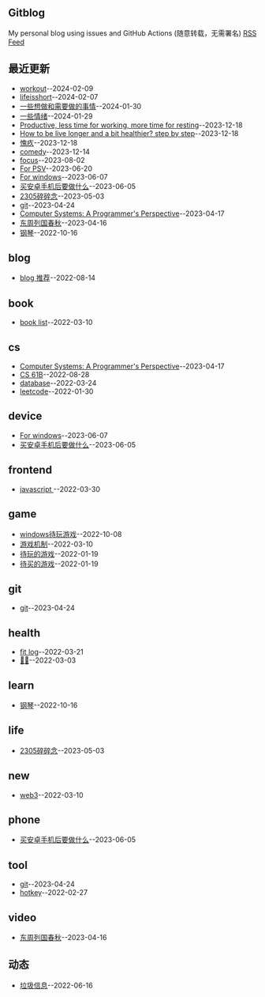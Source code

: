 ## Gitblog
My personal blog using issues and GitHub Actions (随意转载，无需署名)
[RSS Feed](https://raw.githubusercontent.com/zerone0x/tmpbackup/master/feed.xml)

## 最近更新
- [workout](https://github.com/zerone0x/tmpbackup/issues/109)--2024-02-09
- [lifeisshort](https://github.com/zerone0x/tmpbackup/issues/108)--2024-02-07
- [一些想做和需要做的事情](https://github.com/zerone0x/tmpbackup/issues/107)--2024-01-30
- [一些情绪](https://github.com/zerone0x/tmpbackup/issues/106)--2024-01-29
- [Productive, less time for working, more time for resting](https://github.com/zerone0x/tmpbackup/issues/105)--2023-12-18
- [How to be live longer and a bit healthier? step by step](https://github.com/zerone0x/tmpbackup/issues/104)--2023-12-18
- [愧疚](https://github.com/zerone0x/tmpbackup/issues/103)--2023-12-18
- [comedy](https://github.com/zerone0x/tmpbackup/issues/102)--2023-12-14
- [focus](https://github.com/zerone0x/tmpbackup/issues/101)--2023-08-02
- [For PSV](https://github.com/zerone0x/tmpbackup/issues/99)--2023-06-20
- [For windows](https://github.com/zerone0x/tmpbackup/issues/98)--2023-06-07
- [买安卓手机后要做什么](https://github.com/zerone0x/tmpbackup/issues/97)--2023-06-05
- [2305碎碎念](https://github.com/zerone0x/tmpbackup/issues/96)--2023-05-03
- [git](https://github.com/zerone0x/tmpbackup/issues/95)--2023-04-24
- [Computer Systems: A Programmer's Perspective](https://github.com/zerone0x/tmpbackup/issues/94)--2023-04-17
- [东周列国春秋](https://github.com/zerone0x/tmpbackup/issues/91)--2023-04-16
- [钢琴](https://github.com/zerone0x/tmpbackup/issues/82)--2022-10-16
## blog
- [blog 推荐](https://github.com/zerone0x/tmpbackup/issues/66)--2022-08-14
## book
- [book list](https://github.com/zerone0x/tmpbackup/issues/33)--2022-03-10
## cs
- [Computer Systems: A Programmer's Perspective](https://github.com/zerone0x/tmpbackup/issues/94)--2023-04-17
- [CS 61B](https://github.com/zerone0x/tmpbackup/issues/74)--2022-08-28
- [database](https://github.com/zerone0x/tmpbackup/issues/38)--2022-03-24
- [leetcode](https://github.com/zerone0x/tmpbackup/issues/14)--2022-01-30
## device
- [For windows](https://github.com/zerone0x/tmpbackup/issues/98)--2023-06-07
- [买安卓手机后要做什么](https://github.com/zerone0x/tmpbackup/issues/97)--2023-06-05
## frontend
- [javascript  ](https://github.com/zerone0x/tmpbackup/issues/42)--2022-03-30
## game
- [windows待玩游戏](https://github.com/zerone0x/tmpbackup/issues/81)--2022-10-08
- [游戏机制](https://github.com/zerone0x/tmpbackup/issues/31)--2022-03-10
- [待玩的游戏](https://github.com/zerone0x/tmpbackup/issues/4)--2022-01-19
- [待买的游戏](https://github.com/zerone0x/tmpbackup/issues/3)--2022-01-19
## git
- [git](https://github.com/zerone0x/tmpbackup/issues/95)--2023-04-24
## health
- [fit log](https://github.com/zerone0x/tmpbackup/issues/37)--2022-03-21
- [🚴‍♀️](https://github.com/zerone0x/tmpbackup/issues/26)--2022-03-03
## learn
- [钢琴](https://github.com/zerone0x/tmpbackup/issues/82)--2022-10-16
## life
- [2305碎碎念](https://github.com/zerone0x/tmpbackup/issues/96)--2023-05-03
## new
- [web3](https://github.com/zerone0x/tmpbackup/issues/28)--2022-03-10
## phone
- [买安卓手机后要做什么](https://github.com/zerone0x/tmpbackup/issues/97)--2023-06-05
## tool
- [git](https://github.com/zerone0x/tmpbackup/issues/95)--2023-04-24
- [hotkey](https://github.com/zerone0x/tmpbackup/issues/23)--2022-02-27
## video
- [东周列国春秋](https://github.com/zerone0x/tmpbackup/issues/91)--2023-04-16
## 动态
- [垃圾信息](https://github.com/zerone0x/tmpbackup/issues/59)--2022-06-16
